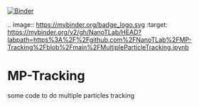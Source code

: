 [![Binder](https://mybinder.org/badge_logo.svg)](https://mybinder.org/v2/gh/NanoTLab/HEAD?labpath=https%3A%2F%2Fgithub.com%2FNanoTLab%2FMP-Tracking%2Fblob%2Fmain%2FMultipleParticleTracking.ipynb)

.. image:: https://mybinder.org/badge_logo.svg
 :target: https://mybinder.org/v2/gh/NanoTLab/HEAD?labpath=https%3A%2F%2Fgithub.com%2FNanoTLab%2FMP-Tracking%2Fblob%2Fmain%2FMultipleParticleTracking.ipynb

# MP-Tracking
some code to do multiple particles tracking
